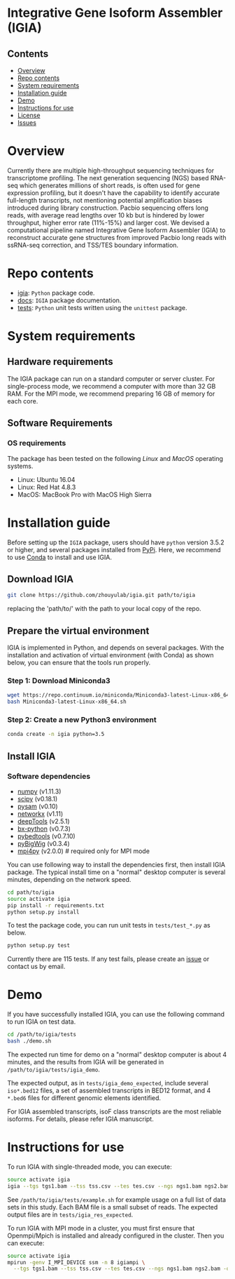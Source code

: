 # Integrative Gene Isoform Assembler (IGIA)

## Contents

- [Overview](#overview)
- [Repo contents](#repo-contents)
- [System requirements](#system-requirements)
- [Installation guide](#installation-guide)
- [Demo](#demo)
- [Instructions for use](#instructions-for-use)
- [License](./LICENSE.txt)
- [Issues](https://github.com/zhouyulab/igia/issues)

# Overview
Currently there are multiple high-throughput sequencing techniques for transcriptome profiling. The next generation sequencing (NGS) based RNA-seq which generates millions of short reads, is often used for gene expression profiling, but it doesn't have the capability to identify accurate full-length transcripts, not mentioning potential amplification biases introduced during library construction. Pacbio sequencing offers long reads, with average read lengths over 10 kb but is hindered by lower throughput, higher error rate (11%-15%) and larger cost.  We devised a computational pipeline named Integrative Gene Isoform Assembler (IGIA) to reconstruct accurate gene structures from improved Pacbio long reads with ssRNA-seq correction, and TSS/TES boundary information.

# Repo contents

- [igia](./igia): `Python` package code.
- [docs](./docs): `IGIA` package documentation.
- [tests](./tests): `Python` unit tests written using the `unittest` package.

# System requirements

## Hardware requirements

The IGIA package can run on a standard computer or server cluster. For single-process mode, we recommend a computer with more than 32 GB RAM. For the MPI mode, we recommend preparing 16 GB of memory for each core.

## Software Requirements

### OS requirements

The package has been tested on the following *Linux* and *MacOS* operating systems.

- Linux: Ubuntu 16.04
- Linux: Red Hat 4.8.3
- MacOS: MacBook Pro with MacOS High Sierra

# Installation guide

Before setting up the `IGIA` package, users should have `python` version 3.5.2 or higher, and several packages installed from [PyPi](https://pypi.org/). Here, we recommend to use [Conda](https://conda.io/projects/conda/en/latest/) to install and use IGIA.

## Download IGIA

  ```bash
  git clone https://github.com/zhouyulab/igia.git path/to/igia
  ```
replacing the 'path/to/' with the path to your local copy of the repo.

## Prepare the virtual environment

IGIA is implemented in Python, and depends on several packages. With the installation and activation of virtual environment (with Conda) as shown below, you can ensure that the tools run properly.

### Step 1: Download Miniconda3

  ```bash
  wget https://repo.continuum.io/miniconda/Miniconda3-latest-Linux-x86_64.sh
  bash Miniconda3-latest-Linux-x86_64.sh
  ```

### Step 2: Create a new Python3 environment

  ```bash
  conda create -n igia python=3.5
  ```

## Install IGIA

### Software dependencies

- [numpy](https://www.numpy.org/) (v1.11.3)
- [scipy](https://www.scipy.org/) (v0.18.1)
- [pysam](https://pysam.readthedocs.io/) (v0.10)
- [networkx](https://networkx.github.io/) (v1.11)
- [deepTools](https://deeptools.readthedocs.io/) (v2.5.1)
- [bx-python](https://pypi.org/project/bx-python/) (v0.7.3)
- [pybedtools](https://daler.github.io/pybedtools/) (v0.7.10)
- [pyBigWig](https://pypi.org/project/pyBigWig/) (v0.3.4)
- [mpi4py](https://pypi.org/project/mpi4py/) (v2.0.0) # required only for MPI mode

You can use following way to install the dependencies first, then install IGIA package. The typical install time on a "normal" desktop computer is several minutes, depending on the network speed. 

  ```bash
  cd path/to/igia
  source activate igia
  pip install -r requirements.txt
  python setup.py install
  ```

To test the package code, you can run unit tests in `tests/test_*.py` as below. 

  ```bash
  python setup.py test
  ```

Currently there are 115 tests. If any test fails, please create an [issue](https://github.com/zhouyulab/igia/issues) or contact us by email.

# Demo

If you have successfully installed IGIA, you can use the following command to run IGIA on test data.

  ```bash
  cd /path/to/igia/tests
  bash ./demo.sh
  ```

The expected run time for demo on a "normal" desktop computer is about 4 minutes, and the results from IGIA will be generated in `/path/to/igia/tests/igia_demo`.

The expected output, as in `tests/igia_demo_expected`, include several `iso*.bed12` files, a set of assembled transcripts in BED12 format, and 4 `*.bed6` files for different genomic elements identified.

For IGIA assembled transcripts, isoF class transcripts are the most reliable isoforms. For details, please refer IGIA manuscript.

# Instructions for use

To run IGIA with single-threaded mode, you can execute:

  ```bash
  source activate igia
  igia --tgs tgs1.bam --tss tss.csv --tes tes.csv --ngs ngs1.bam ngs2.bam -o igia_res
  ```

See `/path/to/igia/tests/example.sh` for example usage on a full list of data sets in this study. Each BAM file is a small subset of reads. The expected output files are in `tests/igia_res_expected`.

To run IGIA with MPI mode in a cluster, you must first ensure that Openmpi/Mpich is installed and already configured in the cluster. Then you can execute:

  ```bash
  source activate igia
  mpirun -genv I_MPI_DEVICE ssm -n 8 igiampi \
    --tgs tgs1.bam --tss tss.csv --tes tes.csv --ngs ngs1.bam ngs2.bam -o igia_res
  ```


